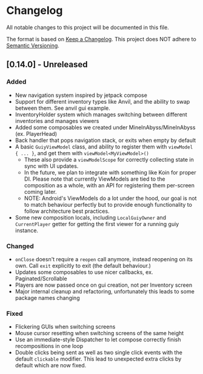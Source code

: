 # Changelog

All notable changes to this project will be documented in this file.

The format is based on [Keep a Changelog](https://keepachangelog.com/en/1.1.0/).
This project does NOT adhere to [Semantic Versioning](https://semver.org/spec/v2.0.0.html).

## [0.14.0] - Unreleased

### Added
- New navigation system inspired by jetpack compose
- Support for different inventory types like Anvil, and the ability to swap between them. See anvil gui example.
- InventoryHolder system which manages switching between different inventories and manages viewers
- Added some composables we created under MineInAbyss/MineInAbyss (ex. PlayerHead)
- Back handler that pops navigation stack, or exits when empty by default
- A basic `GuiyViewModel` class, and ability to register them with `viewModel { ... }`, and get them with `viewModel<MyViewModel>()`
  - These also provide a `viewModelScope` for correctly collecting state in sync with UI updates.
  - In the future, we plan to integrate with something like Koin for proper DI. Please note that currently ViewModels are tied to the composition as a whole, with an API for registering them per-screen coming later.
  - NOTE: Android's ViewModels do a lot under the hood, our goal is not to match behaviour perfectly but to provide enough functionality to follow architecture best practices.
- Some new composition locals, including `LocalGuiyOwner` and `CurrentPlayer` getter for getting the first viewer for a running guiy instance.

### Changed
- `onClose` doesn't require a `reopen` call anymore, instead reopening on its own. Call `exit` explicitly to exit (the default behaviour.)
- Updates some composables to use nicer callbacks, ex. Paginated/Scrollable
- Players are now passed once on gui creation, not per Inventory screen
- Major internal cleanup and refactoring, unfortunately this leads to some package names changing

### Fixed
- Flickering GUIs when switching screens
- Mouse cursor resetting when switching screens of the same height
- Use an immediate-style Dispatcher to let compose correctly finish recompositions in one loop
- Double clicks being sent as well as two single click events with the default `clickable` modifier. This lead to unexpected extra clicks by default which are now fixed.
